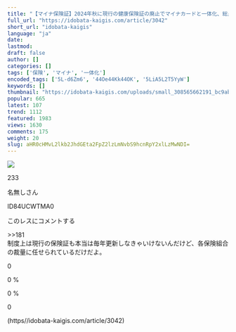 ```yaml
---
title: "【マイナ保険証】2024年秋に現行の健康保険証の廃止でマイナカードと一体化、総点検完了で問題無しと判断"
full_url: "https://idobata-kaigis.com/article/3042"
short_url: "idobata-kaigis"
language: "ja"
date: 
lastmod: 
draft: false
author: []
categories: []
tags: ['保険', 'マイナ', '一体化']
encoded_tags: ['5L-d6Zm6', '44Oe44Kk44OK', '5LiA5L2T5YyW']
keywords: []
thumbnail: "https://idobata-kaigis.com/uploads/small_308565662191_bc9ab8d6a4.jpg"
popular: 665
latest: 107
trend: 1112
featured: 1983
views: 1630
comments: 175
weight: 20
slug: aHR0cHMvL2lkb2JhdGEta2FpZ2lzLmNvbS9hcnRpY2xlLzMwNDI=
---
```


![](https://idobata-kaigis.com/uploads/small_308565662191_bc9ab8d6a4.jpg)

<div><p class='text-pink-100 text-sm'><p class='mr-2'>233</p><p class='mr-2'>名無しさん</p><p class='hidden xlinline-block'>ID84UCWTMA0</p></p><p class='flex items-center text-gray-400'><p class='text-xs mdtext-sm hovercursor-pointer'>このレスにコメントする</p></p><p class='px-2 lgpx-8'><p class='tracking-wide break-all text-base lgtext-lg'>>>181<br>制度上は現行の保険証も本当は毎年更新しなきゃいけないんだけど、各保険組合の裁量に任せられているだけだよ。</p></p><p class='flex items-center mr-2 hovercursor-pointer'><p class='pl-1 text-sm mdtext-base'>0</p></p><p class=' w-full h-full bg-gray-200 absolute '></p><p class='text-white text-xs text-center'>0 %</p><p class='text-white text-xs text-center'>0 %</p><p class='flex items-center mr-2 hovercursor-pointer'><p class='pl-1 text-sm mdtext-base'>0</p></p></div>

(https//idobata-kaigis.com/article/3042)
